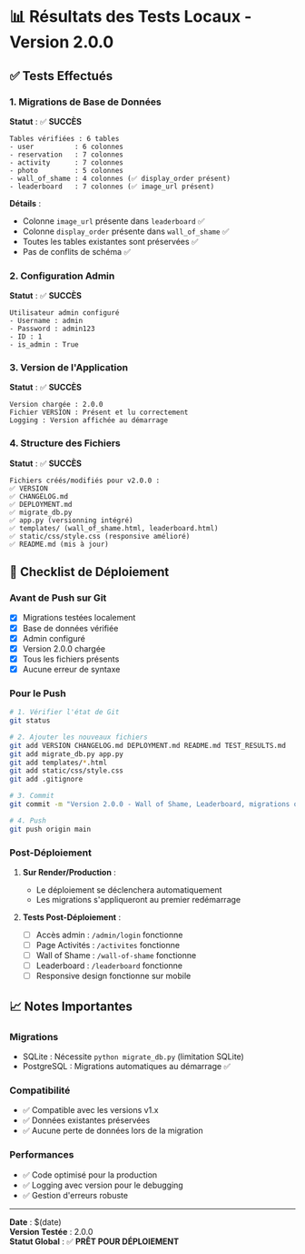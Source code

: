 # 📊 Résultats des Tests Locaux - Version 2.0.0

## ✅ Tests Effectués

### 1. Migrations de Base de Données

**Statut** : ✅ **SUCCÈS**

```
Tables vérifiées : 6 tables
- user          : 6 colonnes
- reservation   : 7 colonnes  
- activity      : 7 colonnes
- photo         : 5 colonnes
- wall_of_shame : 4 colonnes (✅ display_order présent)
- leaderboard   : 7 colonnes (✅ image_url présent)
```

**Détails** :
- Colonne `image_url` présente dans `leaderboard` ✅
- Colonne `display_order` présente dans `wall_of_shame` ✅
- Toutes les tables existantes sont préservées ✅
- Pas de conflits de schéma ✅

### 2. Configuration Admin

**Statut** : ✅ **SUCCÈS**

```
Utilisateur admin configuré
- Username : admin
- Password : admin123
- ID : 1
- is_admin : True
```

### 3. Version de l'Application

**Statut** : ✅ **SUCCÈS**

```
Version chargée : 2.0.0
Fichier VERSION : Présent et lu correctement
Logging : Version affichée au démarrage
```

### 4. Structure des Fichiers

**Statut** : ✅ **SUCCÈS**

```
Fichiers créés/modifiés pour v2.0.0 :
✅ VERSION
✅ CHANGELOG.md
✅ DEPLOYMENT.md
✅ migrate_db.py
✅ app.py (versionning intégré)
✅ templates/ (wall_of_shame.html, leaderboard.html)
✅ static/css/style.css (responsive amélioré)
✅ README.md (mis à jour)
```

## 🎯 Checklist de Déploiement

### Avant de Push sur Git

- [x] Migrations testées localement
- [x] Base de données vérifiée
- [x] Admin configuré
- [x] Version 2.0.0 chargée
- [x] Tous les fichiers présents
- [x] Aucune erreur de syntaxe

### Pour le Push

```bash
# 1. Vérifier l'état de Git
git status

# 2. Ajouter les nouveaux fichiers
git add VERSION CHANGELOG.md DEPLOYMENT.md README.md TEST_RESULTS.md
git add migrate_db.py app.py
git add templates/*.html
git add static/css/style.css
git add .gitignore

# 3. Commit
git commit -m "Version 2.0.0 - Wall of Shame, Leaderboard, migrations optimisées"

# 4. Push
git push origin main
```

### Post-Déploiement

1. **Sur Render/Production** :
   - Le déploiement se déclenchera automatiquement
   - Les migrations s'appliqueront au premier redémarrage

2. **Tests Post-Déploiement** :
   - [ ] Accès admin : `/admin/login` fonctionne
   - [ ] Page Activités : `/activites` fonctionne
   - [ ] Wall of Shame : `/wall-of-shame` fonctionne
   - [ ] Leaderboard : `/leaderboard` fonctionne
   - [ ] Responsive design fonctionne sur mobile

## 📈 Notes Importantes

### Migrations
- SQLite : Nécessite `python migrate_db.py` (limitation SQLite)
- PostgreSQL : Migrations automatiques au démarrage ✅

### Compatibilité
- ✅ Compatible avec les versions v1.x
- ✅ Données existantes préservées
- ✅ Aucune perte de données lors de la migration

### Performances
- ✅ Code optimisé pour la production
- ✅ Logging avec version pour le debugging
- ✅ Gestion d'erreurs robuste

---

**Date** : $(date)  
**Version Testée** : 2.0.0  
**Statut Global** : ✅ **PRÊT POUR DÉPLOIEMENT**

